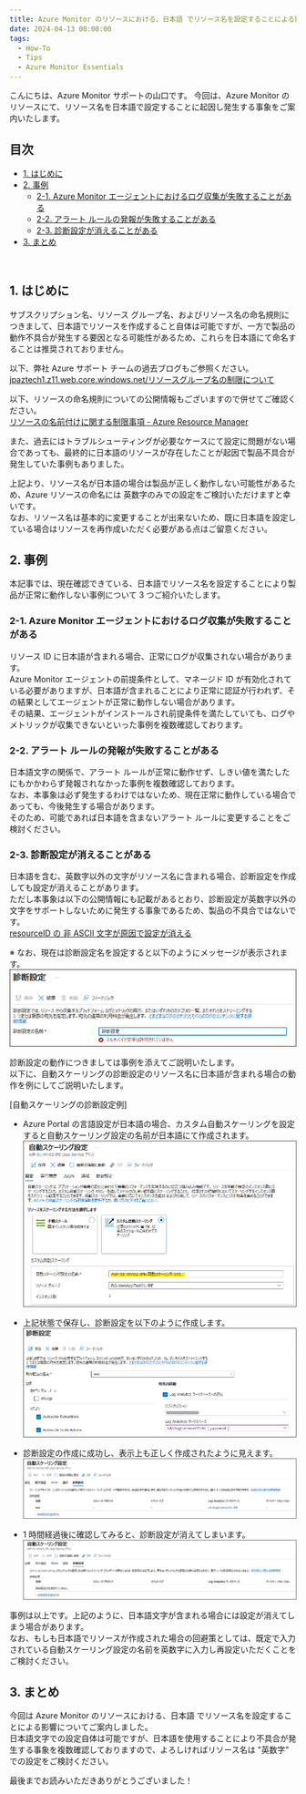 ```yaml
---
title: Azure Monitor のリソースにおける、日本語 でリソース名を設定することによる影響
date: 2024-04-13 00:00:00
tags:
  - How-To
  - Tips
  - Azure Monitor Essentials
---
```


こんにちは、Azure Monitor サポートの山口です。
今回は、Azure Monitor のリソースにて、リソース名を日本語で設定することに起因し発生する事象をご案内いたします。
<br>

<!-- more -->
## 目次
- [1. はじめに](#1-はじめに)
- [2. 事例](#2-事例)
  - [2-1. Azure Monitor エージェントにおけるログ収集が失敗することがある](#2-1-AzureMonitorエージェントにおけるログ収集が失敗することがある)
  - [2-2. アラート ルールの発報が失敗することがある](#2-2-アラートルールの発報が失敗することがある)
  - [2-3. 診断設定が消えることがある](#2-3-診断設定が消えることがある)
- [3. まとめ](#3-まとめ)
<br>

## 1. はじめに
サブスクリプション名、リソース グループ名、およびリソース名の命名規則につきまして、日本語でリソースを作成すること自体は可能ですが、一方で製品の動作不具合が発生する要因となる可能性があるため、これらを日本語にて命名することは推奨されておりません。<br>

以下、弊社 Azure サポート チームの過去ブログもご参照ください。<br>
[jpaztech1.z11.web.core.windows.net/リソースグループ名の制限について](https://jpaztech1.z11.web.core.windows.net/%E3%83%AA%E3%82%BD%E3%83%BC%E3%82%B9%E3%82%B0%E3%83%AB%E3%83%BC%E3%83%97%E5%90%8D%E3%81%AE%E5%88%B6%E9%99%90%E3%81%AB%E3%81%A4%E3%81%84%E3%81%A6.html)

以下、リソースの命名規則についての公開情報もございますので併せてご確認ください。<br>
[リソースの名前付けに関する制限事項 - Azure Resource Manager](https://learn.microsoft.com/ja-jp/azure/azure-resource-manager/management/resource-name-rules)

また、過去にはトラブルシューティングが必要なケースにて設定に問題がない場合であっても、最終的に日本語のリソースが存在したことが起因で製品不具合が発生していた事例もありました。<br>

上記より、リソース名が日本語の場合は製品が正しく動作しない可能性があるため、Azure リソースの命名には 英数字のみでの設定をご検討いただけますと幸いです。<br>
なお、リソース名は基本的に変更することが出来ないため、既に日本語を設定している場合はリソースを再作成いただく必要がある点はご留意ください。<br>

## 2. 事例
本記事では、現在確認できている、日本語でリソース名を設定することにより製品が正常に動作しない事例について 3 つご紹介いたします。 <br>

### 2-1. Azure Monitor エージェントにおけるログ収集が失敗することがある
リソース ID に日本語が含まれる場合、正常にログが収集されない場合があります。 <br>
Azure Monitor エージェントの前提条件として、マネージド ID が有効化されている必要がありますが、日本語が含まれることにより正常に認証が行われず、その結果としてエージェントが正常に動作しない場合があります。<br>
その結果、エージェントがインストールされ前提条件を満たしていても、ログやメトリックが収集できないといった事例を複数確認しております。<br>

### 2-2. アラート ルールの発報が失敗することがある
日本語文字の関係で、アラート ルールが正常に動作せず、しきい値を満たしたにもかかわらず発報されなかった事例を複数確認しております。<br>
なお、本事象は必ず発生するわけではないため、現在正常に動作している場合であっても、今後発生する場合があります。<br>
そのため、可能であれば日本語を含まないアラート ルールに変更することをご検討ください。<br>

### 2-3. 診断設定が消えることがある
日本語を含む、英数字以外の文字がリソース名に含まれる場合、診断設定を作成しても設定が消えることがあります。<br>
ただし本事象は以下の公開情報にも記載があるとおり、診断設定が英数字以外の文字をサポートしないために発生する事象であるため、製品の不具合ではないです。<br>
[resourceID の 非 ASCII 文字が原因で設定が消える](https://learn.microsoft.com/ja-jp/azure/azure-monitor/essentials/create-diagnostic-settings?tabs=portal#setting-disappears-because-of-non-ascii-characters-in-resourceid)
<br>

※ なお、現在は診断設定名を設定すると以下のようにメッセージが表示されます。
![](./HowtoResourceIDNamingRule/png1.png)
<br>

診断設定の動作につきましては事例を添えてご説明いたします。<br>
以下に、自動スケーリングの診断設定のリソース名に日本語が含まれる場合の動作を例にしてご説明いたします。<br>


[自動スケーリングの診断設定例]
- Azure Portal の言語設定が日本語の場合、カスタム自動スケーリングを設定すると自動スケーリング設定の名前が日本語にて作成されます。
![](./HowtoResourceIDNamingRule/png2.png)

- 上記状態で保存し、診断設定を以下のように作成します。
![](./HowtoResourceIDNamingRule/png3.png)

- 診断設定の作成に成功し、表示上も正しく作成されたように見えます。
![](./HowtoResourceIDNamingRule/png4.png)

- 1 時間経過後に確認してみると、診断設定が消えてしまいます。
![](./HowtoResourceIDNamingRule/png5.png)

事例は以上です。上記のように、日本語文字が含まれる場合には設定が消えてしまう場合があります。<br>
なお、もしも日本語でリソースが作成された場合の回避策としては、既定で入力されている自動スケーリング設定の名前を英数字に入力し再設定いただくことをご検討ください。<br>

## 3. まとめ
今回は Azure Monitor のリソースにおける、日本語 でリソース名を設定することによる影響についてご案内しました。<br>
日本語文字での設定自体は可能ですが、日本語を使用することにより不具合が発生する事象を複数確認しておりますので、よろしければリソース名は "英数字" での設定をご検討ください。<br>

最後までお読みいただきありがとうございました！

